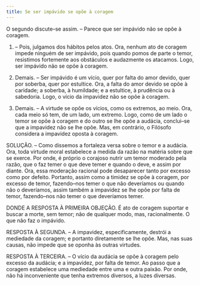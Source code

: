```yaml
---
title: Se ser impávido se opõe à coragem
---
```


O segundo discute–se assim. – Parece que ser impávido não se opõe à coragem.  

1. – Pois, julgamos dos hábitos pelos atos. Ora, nenhum ato de coragem impede ninguém de ser impávido, pois quando pomos de parte o temor, resistimos fortemente aos obstáculos e audazmente os atacamos. Logo, ser impávido não se opõe à coragem.  

2. Demais. – Ser impávido é um vício, quer por falta do amor devido, quer por soberba, quer por estultice. Ora, a falta do amor devido se opõe à caridade; a soberba, à humildade; e a estultice, à prudência ou à sabedoria. Logo, o vício da impavidez não se opõe à coragem.  

3. Demais. – A virtude se opõe os vícios, como os extremos, ao meio. Ora, cada meio só tem, de um lado, um extremo. Logo, como de um lado o temor se opõe à coragem e do outro se lhe opõe a audácia, conclui–se que a impavidez não se lhe opõe.  Mas, em contrário, o Filósofo considera a impavidez oposta à coragem.  

SOLUÇÃO. – Como dissemos a fortaleza versa sobre o temor e a audácia. Ora, toda virtude moral estabelece a medida da razão na matéria sobre que se exerce. Por onde, é próprio o corajoso nutrir um temor moderado pela razão, que o faz temer o que deve temer e quando o deve, e assim por diante. Ora, essa moderação racional pode desaparecer tanto por excesso como por defeito. Portanto, assim como a timidez se opõe à coragem, por excesso de temor, fazendo–nos temer o que não deveríamos ou quando não o deveríamos, assim também a impavidez se lhe opõe por falta de temor, fazendo–nos não temer o que deveríamos temer.  

DONDE A RESPOSTA À PRIMEIRA OBJEÇÃO. É ato de coragem suportar e buscar a morte, sem temor; não de qualquer modo, mas, racionalmente. O que não faz o impávido.  

RESPOSTA À SEGUNDA. – A impavidez, especificamente, destrói a mediedade da coragem; e portanto diretamente se lhe opõe. Mas, nas suas causas, não impede que se oponha às outras virtudes.  

RESPOSTA À TERCEIRA. – O vício da audácia se opõe à coragem pelo excesso da audácia; e a impavidez, por falta de temor. Ao passo que a coragem estabelece uma mediedade entre uma e outra paixão. Por onde, não há inconveniente que tenha extremos diversos, a luzes diversas.